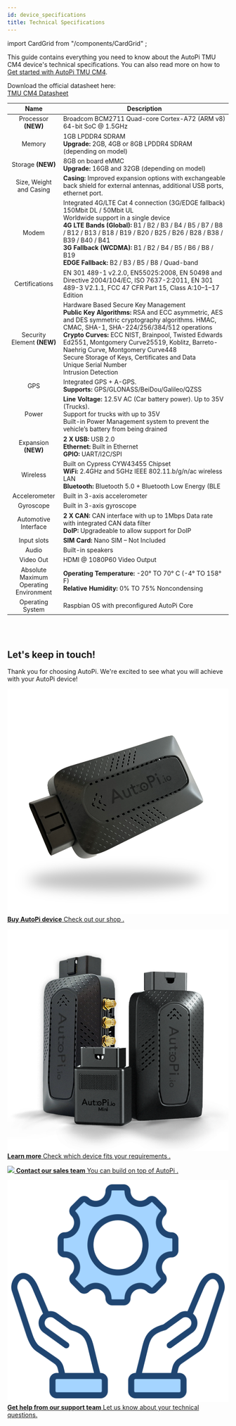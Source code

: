 ```yaml
---
id: device_specifications
title: Technical Specifications
---
```

import CardGrid from "/components/CardGrid" ;

This guide contains everything you need to know about the AutoPi TMU CM4 device's technical specifications. You can also read more on how to [Get started with AutoPi TMU CM4](https://docs.autopi.io/getting_started/autopi_tmu_cm4/). 

Download the official datasheet here: <br/>
[TMU CM4 Datasheet](https://www.autopi.io/static/pdf/autopi_TMU_CM4_datasheet.pdf)

| **Name** | **Description** |
|:-----:|--------|
|   Processor **(NEW)**   |   Broadcom BCM2711 Quad-core Cortex-A72 (ARM v8) 64-bit SoC @ 1.5GHz    | 
|   Memory    |  1GB LPDDR4 SDRAM <br/> **Upgrade:** 2GB, 4GB or 8GB LPDDR4 SDRAM (depending on model)     | 
|   Storage **(NEW)**    |   8GB on board eMMC <br/> **Upgrade:** 16GB and 32GB (depending on model)     | 
|   Size, Weight and Casing    |   **Casing:** Improved expansion options with exchangeable back shield for external antennas, additional USB ports, ethernet port.     | 
|   Modem    |   Integrated 4G/LTE Cat 4 connection (3G/EDGE fallback) <br/> 150Mbit DL / 50Mbit UL <br/> Worldwide support in a single device <br/> **4G LTE Bands (Global):** B1 / B2 / B3 / B4 / B5 / B7 / B8 / B12 / B13 / B18 / B19 / B20 / B25 / B26 / B28 / B38 / B39 / B40 / B41 <br/> **3G Fallback (WCDMA):** B1 / B2 / B4 / B5 / B6 / B8 / B19 <br/> **EDGE Fallback:** B2 / B3 / B5 / B8 / Quad-band     |  
|   Certifications    |   EN 301 489-1 v2.2.0, EN55025:2008, EN 50498 and Directive 2004/104/EC, ISO 7637-2:2011, EN 301 489-3 V2.1.1, FCC 47 CFR Part 15, Class A:10–1–17 Edition     |  
|   Security Element **(NEW)**    |   Hardware Based Secure Key Management <br/> **Public Key Algorithms:** RSA and ECC asymmetric, AES and DES symmetric cryptography algorithms. HMAC, CMAC, SHA-1, SHA-224/256/384/512 operations <br/> **Crypto Curves:** ECC NIST, Brainpool, Twisted Edwards Ed2551, Montgomery Curve25519, Koblitz, Barreto-Naehrig Curve, Montgomery Curve448 <br/> Secure Storage of Keys, Certificates and Data <br/> Unique Serial Number <br/> Intrusion Detection   | 
|   GPS    |   Integrated GPS + A-GPS. <br/> **Supports:** GPS/GLONASS/BeiDou/Galileo/QZSS     |  
|   Power    |  **Line Voltage:** 12.5V AC (Car battery power). Up to 35V (Trucks). <br/> Support for trucks with up to 35V <br/> Built-in Power Management system to prevent the vehicle’s battery from being drained     | 
|   Expansion **(NEW)**   |  **2 X USB:** USB 2.0 <br/> **Ethernet:** Built in Ethernet <br/> **GPIO:** UART/I2C/SPI  |  
|   Wireless    |  Built on Cypress CYW43455 Chipset <br/> **WiFi:** 2.4GHz and 5GHz IEEE 802.11.b/g/n/ac wireless LAN <br/> **Bluetooth:** Bluetooth 5.0 + Bluetooth Low Energy (BLE      |  
|   Accelerometer    |  Built in 3-axis accelerometer      |  
|   Gyroscope   |   Built in 3-axis gyroscope     |  
|   Automotive Interface    |  **2 X CAN:** CAN interface with up to 1Mbps Data rate with integrated CAN data filter <br/> **DoIP:** Upgradeable to allow support for DoIP      | 
|   Input slots     |  **SIM Card:** Nano SIM – Not Included      |  
|   Audio    |  Built-in speakers      | 
|   Video Out    |  HDMI @ 1080P60 Video Output      |   
|   Absolute Maximum <br/> Operating Environment    |  **Operating Temperature:** -20° TO 70° C (-4° TO 158° F) <br/> **Relative Humidity:** 0% TO 75% Noncondensing      |  
|   Operating System    |  Raspbian OS with preconfigured AutoPi Core      |  


<br>
</br>

## Let's keep in touch!
Thank you for choosing AutoPi. We're excited to see what you will achieve with your AutoPi device! 
<CardGrid home>

[![](/img/hardware/autopi_tmu_cm4/TMU_Floating_Topside_V1_scaled.png) **Buy AutoPi device** Check out our shop .](https://shop.autopi.io)

[![](/img/shared/autopi_devices_trans.png) **Learn more** Check which device fits your requirements .](https://www.autopi.io/hardware/compare/)

[![](/img/shared/favicon.ico) **Contact our sales team** You can build on top of AutoPi .](https://www.autopi.io/contact/)

[![](/img/shared/support_icon.png) **Get help from our support team** Let us know about your technical questions.](https://www.autopi.io/support/)

</CardGrid>

